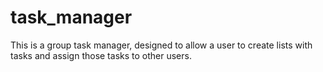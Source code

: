 # task_manager
This is a group task manager, designed to allow a user to create lists with tasks and assign those tasks to other users.
